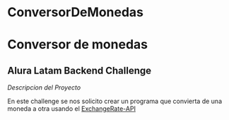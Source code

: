 # ConversorDeMonedas

<h1>Conversor de monedas</h1>

<h2>Alura Latam Backend Challenge</h2>

<p><em>Descripcion del Proyecto</em></p>

<p>En este challenge se nos solicito crear un programa que convierta de una moneda a otra usando el <a href="https://www.exchangerate-api.com/">ExchangeRate-API</a></p>
